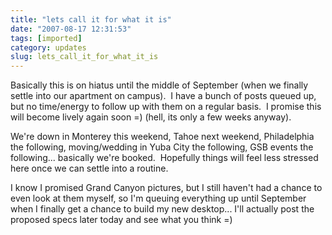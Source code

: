 ```yaml
---
title: "lets call it for what it is"
date: "2007-08-17 12:31:53"
tags: [imported]
category: updates
slug: lets_call_it_for_what_it_is
---
```

	
Basically this is on hiatus until the middle of September (when we finally settle into our apartment on campus).  I have a bunch of posts queued up, but no time/energy to follow up with them on a regular basis.  I promise this will become lively again soon =) (hell, its only a few weeks anyway).

We're down in Monterey this weekend, Tahoe next weekend, Philadelphia the following, moving/wedding in Yuba City the following, GSB events the following... basically we're booked.  Hopefully things will feel less stressed here once we can settle into a routine.

I know I promised Grand Canyon pictures, but I still haven't had a chance to even look at them myself, so I'm queuing everything up until September when I finally get a chance to build my new desktop... I'll actually post the proposed specs later today and see what you think =)
